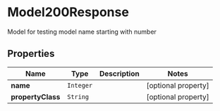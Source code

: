 

# Model200Response

Model for testing model name starting with number

## Properties

Name | Type | Description | Notes
------------ | ------------- | ------------- | -------------
**name** | `Integer` |  |  [optional property]
**propertyClass** | `String` |  |  [optional property]






